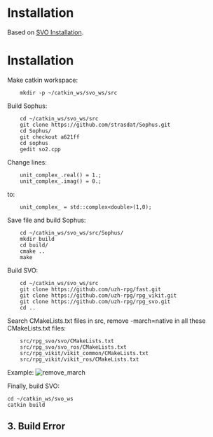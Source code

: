 # Installation

Based on [SVO Installation](https://github.com/uzh-rpg/rpg_svo/wiki/Installation:-ROS).
# Installation
Make catkin workspace:
```
    mkdir -p ~/catkin_ws/svo_ws/src
```
Build Sophus:
```
    cd ~/catkin_ws/svo_ws/src
    git clone https://github.com/strasdat/Sophus.git
    cd Sophus/
    git checkout a621ff
    cd sophus
    gedit so2.cpp
```
Change lines:
```
    unit_complex_.real() = 1.;
    unit_complex_.imag() = 0.;
```
to:
```
    unit_complex_ = std::complex<double>(1,0);
```
Save file and build Sophus:
```
    cd ~/catkin_ws/svo_ws/src/Sophus/
    mkdir build
    cd build/
    cmake ..
    make
```
Build SVO:
```
    cd ~/catkin_ws/svo_ws/src
    git clone https://github.com/uzh-rpg/fast.git
    git clone https://github.com/uzh-rpg/rpg_vikit.git
    git clone https://github.com/uzh-rpg/rpg_svo.git
    cd ..
```
Search CMakeLists.txt files in src, remove -march=native in all these CMakeLists.txt files:
```
    src/rpg_svo/svo/CMakeLists.txt
    src/rpg_svo/svo_ros/CMakeLists.txt
    src/rpg_vikit/vikit_common/CMakeLists.txt
    src/rpg_vikit/vikit_ros/CMakeLists.txt
```
Example: ![remove_march]()

Finally, build SVO:
```
cd ~/catkin_ws/svo_ws
catkin build
```
## 3. Build Error

